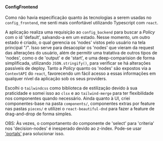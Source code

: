 #### ConfigFrontend

Como não havia especificação quanto às tecnologias a serem usadas no `config_frontend`, me senti mais confortável utilizando Typescript com `react`.

A aplicação realiza uma requisição ao `config_backend` para buscar a _Policy_ com o id 'default', salvando-a em um estado. Nesse momento, um outro estado é criado, o qual gerencia os 'nodes' vistos pelo usuário na tela principal "/". Isso serve para desacoplar os 'nodes' que vieram da request das alterações do usuário, além de permitir uma tratativa de outros tipos de 'nodes', como o de 'output' e de 'start', e uma deep-comparision de forma simplificada, utilizando `JSON.stringify()`, para verificar se há alterações passíveis de deploy. Tanto a _Policy_ quanto os 'nodes' são expostos via a `ContextAPI` do `react`, favorecendo um fácil acesso a essas informações em qualquer nível da aplicação sob os seus providers.

Escolhi o `tailwindcss` como biblioteca de estilização devido à sua praticidade e somei isso ao `clsx` e ao `tailwind-merge` para ter flexibilidade nos componentes quando necessário.
Ainda quanto à UI, criei componentes-base na pasta `components/`, componentes extras por feature nas pastas `pieces/` e utilizei o `react-beautiful-dnd` para fazer a feature de drag-and-drop de forma simples.

OBS: Às vezes, o comportanento do componente de 'select' para 'criteria' nos 'decision-nodes' é inesperado devido ao z-index. Pode-se usar ['portals'](https://legacy.reactjs.org/docs/portals.html) para solucionar isso.
